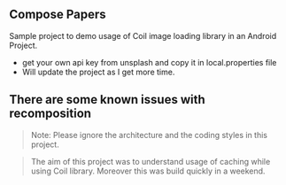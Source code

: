 ## Compose Papers
Sample project to demo usage of Coil image loading library in an Android Project.

- get your own api key from unsplash and copy it in local.properties file
- Will update the project as I get more time.

## There are some known issues with recomposition

> Note: Please ignore the architecture and the coding styles in this project.

> The aim of this project was to understand usage of caching while using Coil library. Moreover this was build quickly in a weekend.